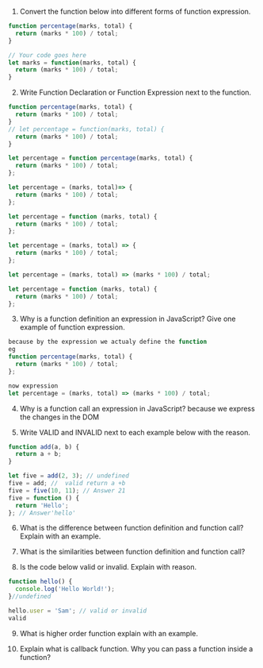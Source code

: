 1. Convert the function below into different forms of function expression.

```js
function percentage(marks, total) {
  return (marks * 100) / total;
}

// Your code goes here
let marks = function(marks, total) {
  return (marks * 100) / total;
}

```

2. Write Function Declaration or Function Expression next to the function.

```js
function percentage(marks, total) {
  return (marks * 100) / total;
}
// let percentage = function(marks, total) {
  return (marks * 100) / total;
}
```

```js
let percentage = function percentage(marks, total) {
  return (marks * 100) / total;
};
```
```js
let percentage = (marks, total)=> {
  return (marks * 100) / total;
};
```

```js
let percentage = function (marks, total) {
  return (marks * 100) / total;
};
```

```js
let percentage = (marks, total) => {
  return (marks * 100) / total;
};
```

```js
let percentage = (marks, total) => (marks * 100) / total;
```
```js
let percentage = function (marks, total) {
  return (marks * 100) / total;
};
```

3. Why is a function definition an expression in JavaScript? Give one example of function expression.
```js
because by the expression we actualy define the function 
eg 
function percentage(marks, total) {
  return (marks * 100) / total;
};

now expression
let percentage = (marks, total) => (marks * 100) / total;
```
4. Why is a function call an expression in JavaScript?
because we express the changes in the DOM 


5. Write VALID and INVALID next to each example below with the reason.

```js
function add(a, b) {
  return a + b;
}

let five = add(2, 3); // undefined
five = add; //  valid return a +b
five = five(10, 11); // Answer 21
five = function () {
  return 'Hello';
}; // Answer'hello'
```

6. What is the difference between function definition and function call? Explain with an example.

7. What is the similarities between function definition and function call?

8. Is the code below valid or invalid. Explain with reason.

```js
function hello() {
  console.log('Hello World!');
}//undefined

hello.user = 'Sam'; // valid or invalid
valid
```

9. What is higher order function explain with an example.

10. Explain what is callback function. Why you can pass a function inside a function?
